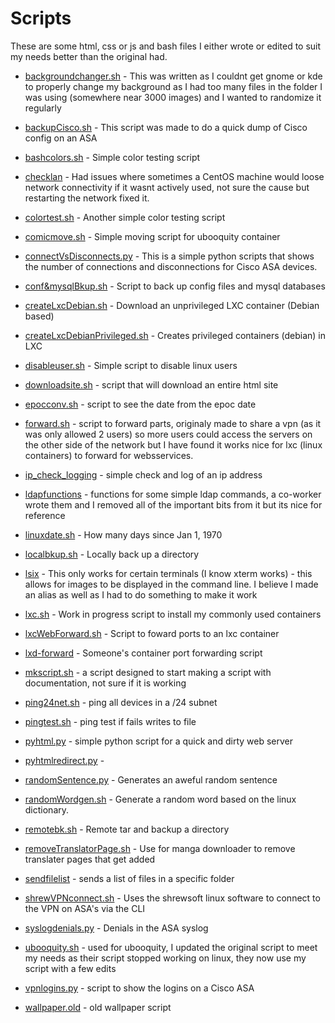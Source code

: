 # Scripts

These are some html, css or js and bash files I either wrote or edited to suit my needs better than the original had.

* [backgroundchanger.sh](backgroundchanger.sh) - This was written as I couldnt get gnome or kde to properly change my background as I had too many files in the folder I was using (somewhere near 3000 images) and I wanted to randomize it regularly

* [backupCisco.sh](backupCisco.sh) - This script was made to do a quick dump of Cisco config on an ASA

* [bashcolors.sh](bashcolors.sh) - Simple color testing script

* [checklan](checklan) - Had issues where sometimes a CentOS machine would loose network connectivity if it wasnt actively used, not sure the cause but restarting the network fixed it.

* [colortest.sh](colortest.sh) - Another simple color testing script

* [comicmove.sh](comicmove.sh) - Simple moving script for ubooquity container

* [connectVsDisconnects.py](vonnectVsDisconnects.py) - This is a simple python scripts that shows the number of connections and disconnections for Cisco ASA devices.

* [conf&mysqlBkup.sh](conf&mysqlBkup.sh) - Script to back up config files and mysql databases

* [createLxcDebian.sh](createLxcDebian.sh) - Download an unprivileged LXC container (Debian based)

* [createLxcDebianPrivileged.sh](createLxcDebianPrivileged.sh) - Creates privileged containers (debian) in LXC

* [disableuser.sh](disableuser.sh) - Simple script to disable linux users

* [downloadsite.sh](downloadsite.sh) - script that will download an entire html site

* [epocconv.sh](epocconv.sh) - script to see the date from the epoc date

* [forward.sh](forward.sh) - script to forward parts, originaly made to share a vpn (as it was only allowed 2 users) so more users could access the servers on the other side of the network but I have found it works nice for lxc (linux containers) to forward for websservices.

* [ip_check_logging](ip_check_logging) - simple check and log of an ip address

* [ldapfunctions](ldapfunctions) - functions for some simple ldap commands, a co-worker wrote them and I removed all of the important bits from it but its nice for reference

* [linuxdate.sh](linuxdate.sh) - How many days since Jan 1, 1970

* [localbkup.sh](localbkup.sh) - Locally back up a directory

* [lsix](lsix) - This only works for certain terminals (I know xterm works) - this allows for images to be displayed in the command line. I believe I made an alias as well as I had to do something to make it work

* [lxc.sh](lxc.sh) - Work in progress script to install my commonly used containers

* [lxcWebForward.sh](lxcWebForward.sh) - Script to foward ports to an lxc container

* [lxd-forward](lxd-forward) - Someone's container port forwarding script

* [mkscript.sh](mkscript.sh) - a script designed to start making a script with documentation, not sure if it is working

* [ping24net.sh](ping24net) - ping all devices in a /24 subnet

* [pingtest.sh](pingtest.sh) - ping test if fails writes to file

* [pyhtml.py](pyhtml.py) - simple python script for a quick and dirty web server

* [pyhtmlredirect.py](pyhtmlredirect.py) - 

* [randomSentence.py](randomSentence.py) - Generates an aweful random sentence

* [randomWordgen.sh](randomWordgen.sh) - Generate a random word based on the linux dictionary.

* [remotebk.sh](remotebk.sh) - Remote tar and backup a directory

* [removeTranslatorPage.sh](removeTranslatorPage.sh) - Use for manga downloader to remove translater pages that get added

* [sendfilelist](sendfilelist) - sends a list of files in a specific folder

* [shrewVPNconnect.sh](shrewVPNconnect.sh) - Uses the shrewsoft linux software to connect to the VPN on ASA's via the CLI

* [syslogdenials.py](syslogdenials.py) - Denials in the ASA syslog

* [ubooquity.sh](ubooquity.sh) - used for ubooquity, I updated the original script to meet my needs as their script stopped working on linux, they now use my script with a few edits

* [vpnlogins.py](vpnlogins.py) - script to show the logins on a Cisco ASA

* [wallpaper.old](wallpaper.old) - old wallpaper script

